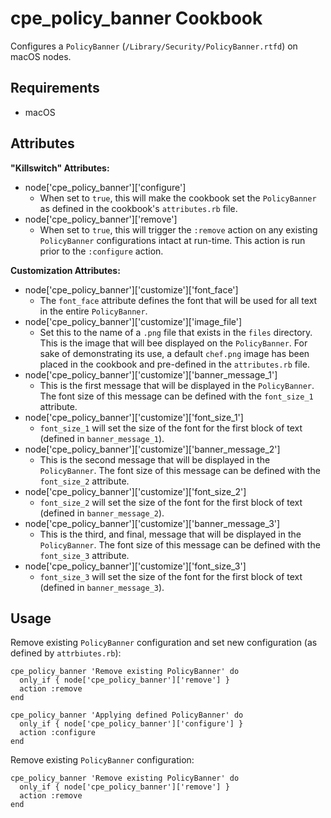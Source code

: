 cpe_policy_banner Cookbook
=====================
Configures a `PolicyBanner` (`/Library/Security/PolicyBanner.rtfd`) on macOS nodes.

Requirements
------------
* macOS

Attributes
----------
**"Killswitch" Attributes:**
* node['cpe_policy_banner']['configure']
  - When set to `true`, this will make the cookbook set the `PolicyBanner` as defined in the cookbook's `attributes.rb` file.
* node['cpe_policy_banner']['remove']
  - When set to `true`, this will trigger the `:remove` action on any existing `PolicyBanner` configurations intact at run-time. This action is run prior to the `:configure` action.

**Customization Attributes:**
* node['cpe_policy_banner']['customize']['font_face']
  - The `font_face` attribute defines the font that will be used for all text in the entire `PolicyBanner`.
* node['cpe_policy_banner']['customize']['image_file']
  - Set this to the name of a `.png` file that exists in the `files` directory. This is the image that will bee displayed on the `PolicyBanner`. For sake of demonstrating its use, a default `chef.png` image has been placed in the cookbook and pre-defined in the `attributes.rb` file.
* node['cpe_policy_banner']['customize']['banner_message_1']
  - This is the first message that will be displayed in the `PolicyBanner`. The font size of this message can be defined with the `font_size_1` attribute.
* node['cpe_policy_banner']['customize']['font_size_1']
  - `font_size_1` will set the size of the font for the first block of text (defined in `banner_message_1`).
* node['cpe_policy_banner']['customize']['banner_message_2']
  - This is the second message that will be displayed in the `PolicyBanner`. The font size of this message can be defined with the `font_size_2` attribute.
* node['cpe_policy_banner']['customize']['font_size_2']
  - `font_size_2` will set the size of the font for the first block of text (defined in `banner_message_2`).
* node['cpe_policy_banner']['customize']['banner_message_3']
  - This is the third, and final, message that will be displayed in the `PolicyBanner`. The font size of this message can be defined with the `font_size_3` attribute.
* node['cpe_policy_banner']['customize']['font_size_3']
  - `font_size_3` will set the size of the font for the first block of text (defined in `banner_message_3`).


Usage
-----

Remove existing `PolicyBanner` configuration and set new configuration (as defined by `attrbiutes.rb`):
```
cpe_policy_banner 'Remove existing PolicyBanner' do
  only_if { node['cpe_policy_banner']['remove'] }
  action :remove
end

cpe_policy_banner 'Applying defined PolicyBanner' do
  only_if { node['cpe_policy_banner']['configure'] }
  action :configure
end
```

Remove existing `PolicyBanner` configuration:
```
cpe_policy_banner 'Remove existing PolicyBanner' do
  only_if { node['cpe_policy_banner']['remove'] }
  action :remove
end
```

